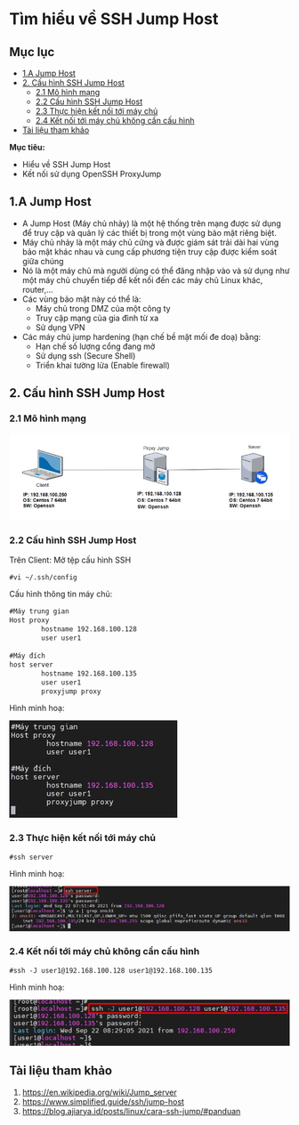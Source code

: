 # Tìm hiểu về SSH Jump Host

## Mục lục

  - [1.A Jump Host](#1a-jump-host)
  - [2. Cấu hình SSH Jump Host](#2-cấu-hình-ssh-jump-host)
    - [2.1 Mô hình mạng](#21-mô-hình-mạng)
    - [2.2 Cấu hình SSH Jump Host](#22-cấu-hình-ssh-jump-host)
    - [2.3 Thực hiện kết nối tới máy chủ](#23-thực-hiện-kết-nối-tới-máy-chủ)
    - [2.4 Kết nối tới máy chủ không cần cấu hình](#24-kết-nối-tới-máy-chủ-không-cần-cấu-hình)
  - [Tài liệu tham khảo](#tài-liệu-tham-khảo)

**Mục tiêu:**
- Hiểu về SSH Jump Host
- Kết nối sử dụng OpenSSH ProxyJump

## 1.A Jump Host
- A Jump Host (Máy chủ nhảy) là một hệ thống trên mạng được sử dụng để truy cập và quản lý các thiết bị trong một vùng bảo mật riêng biệt.
- Máy chủ nhảy là một máy chủ cứng và được giám sát trải dài hai vùng bảo mật khác nhau và cung cấp phương tiện truy cập được kiểm soát giữa chúng
- Nó là một máy chủ mà người dùng có thể đăng nhập vào và sử dụng như một máy chủ chuyển tiếp để kết nối đến các máy chủ Linux khác, router,...
- Các vùng bảo mật này có thể là:
  - Máy chủ trong DMZ của một công ty
  - Truy cập mạng của gia đình từ xa
  - Sử dụng VPN
- Các máy chủ jump hardening (hạn chế bề mặt mối đe doạ) bằng:
  - Hạn chế số lượng cổng đang mở
  - Sử dụng ssh (Secure Shell)
  - Triển khai tường lửa (Enable firewall)

## 2. Cấu hình SSH Jump Host
### 2.1 Mô hình mạng

![](SSH%20Jump%20Host/image/mhm.png)
### 2.2 Cấu hình SSH Jump Host
Trên Client: Mở tệp cấu hình SSH 
```
#vi ~/.ssh/config
```
Cấu hình thông tin máy chủ:
```
#Máy trung gian
Host proxy
        hostname 192.168.100.128
        user user1

#Máy đích
host server
        hostname 192.168.100.135
        user user1
        proxyjump proxy
```
Hình minh hoạ:

![](SSH%20Jump%20Host/image/configproxyjump.png)

### 2.3 Thực hiện kết nối tới máy chủ
```
#ssh server
```
Hình minh hoạ:

![](SSH%20Jump%20Host/image/kq.png)

### 2.4 Kết nối tới máy chủ không cần cấu hình
```
#ssh -J user1@192.168.100.128 user1@192.168.100.135
```
Hình minh hoạ:

![](SSH%20Jump%20Host/image/kconfig.png)

## Tài liệu tham khảo
1. https://en.wikipedia.org/wiki/Jump_server
2. https://www.simplified.guide/ssh/jump-host
3. https://blog.ajiarya.id/posts/linux/cara-ssh-jump/#panduan